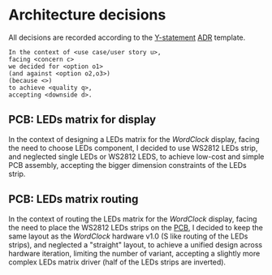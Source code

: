 # Architecture decisions

All decisions are recorded according to the [Y-statement](https://socadk.github.io/design-practice-repository/artifact-templates/DPR-ArchitecturalDecisionRecordYForm.html) [ADR](12_glossary.md#ADR) template.

````
In the context of <use case/user story u>,
facing <concern c>
we decided for <option o1>
(and against <option o2,o3>)
(because <>)
to achieve <quality q>,
accepting <downside d>.
````

## PCB: LEDs matrix for display
In the context of designing a LEDs matrix for the *WordClock* display,
facing the need to choose LEDs component,
I decided to use WS2812 LEDs strip,
and neglected single LEDs or WS2812 LEDS,
to achieve low-cost and simple PCB assembly,
accepting the bigger dimension constraints of the LEDs strip.

## PCB: LEDs matrix routing
In the context of routing the LEDs matrix for the *WordClock* display,
facing the need to place the WS2812 LEDs strips on the [PCB](12_glossary.md#PCB),
I decided to keep the same layout as the *WordClock* hardware v1.0 (S like routing of the LEDs strips),
and neglected a "straight" layout,
to achieve a unified design across hardware iteration, limiting the number of variant,
accepting a slightly more complex LEDs matrix driver (half of the LEDs strips are inverted).

